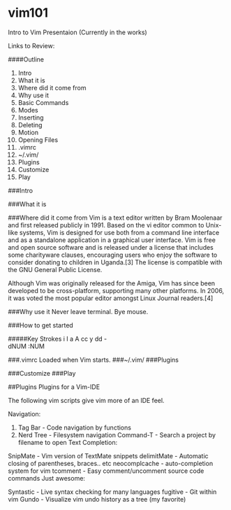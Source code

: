 vim101
======

Intro to Vim Presentaion (Currently in the works)

Links to Review:


####Outline
1. Intro
1. What it is
1. Where did it come from
1. Why use it
1. Basic Commands
2. Modes
3. Inserting
4. Deleting
5. Motion
6. Opening Files
1. .vimrc
2. ~/.vim/
3. Plugins
4. Customize
5. Play

###Intro

###What it is

###Where did it come from
Vim is a text editor written by Bram Moolenaar and first released publicly in 1991. Based on the vi editor common to Unix-like systems, Vim is designed for use both from a command line interface and as a standalone application in a graphical user interface. Vim is free and open source software and is released under a license that includes some charityware clauses, encouraging users who enjoy the software to consider donating to children in Uganda.[3] The license is compatible with the GNU General Public License.

Although Vim was originally released for the Amiga, Vim has since been developed to be cross-platform, supporting many other platforms. In 2006, it was voted the most popular editor amongst Linux Journal readers.[4]

###Why use it
Never leave terminal. Bye mouse.

###How to get started

#####Key Strokes
i
I
a
A
cc
y
dd -   
dNUM
:NUM

###.vimrc
Loaded when Vim starts.
###~/.vim/
###Plugins

###Customize
###Play


##Plugins
Plugins for a Vim-IDE

The following vim scripts give vim more of an IDE feel.

Navigation:

1. Tag Bar - Code navigation by functions
1. Nerd Tree - Filesystem navigation
 Command-T - Search a project by filename to open
 Text Completion:
 
 SnipMate - Vim version of TextMate snippets
 delimitMate - Automatic closing of parentheses, braces.. etc
 neocomplcache - auto-completion system for vim
 tcomment - Easy comment/uncomment source code commands
 Just awesome:
 
 Syntastic - Live syntax checking for many languages
 fugitive - Git within vim
 Gundo - Visualize vim undo history as a tree (my favorite)
